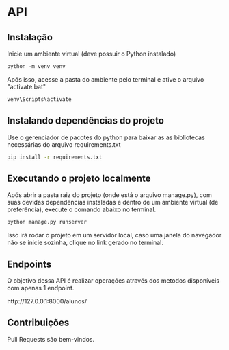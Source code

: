 # API


## Instalação

Inicie um ambiente virtual (deve possuir o Python instalado)

```python
python -m venv venv
```

Após isso, acesse a pasta do ambiente pelo terminal e ative o arquivo "activate.bat"

```bash
venv\Scripts\activate
```

## Instalando dependências do projeto

Use o gerenciador de pacotes do python para baixar as as bibliotecas necessárias do arquivo requirements.txt

```bash
pip install -r requirements.txt
```

## Executando o projeto localmente

Após abrir a pasta raiz do projeto (onde está o arquivo manage.py), com suas devidas dependências instaladas e dentro de um ambiente virtual (de preferência), execute o comando abaixo no terminal.

```bash
python manage.py runserver
```
Isso irá rodar o projeto em um servidor local, caso uma janela do navegador não se inicie sozinha, clique no link gerado no terminal.

## Endpoints

O objetivo dessa API é realizar operações através dos metodos disponíveis com apenas 1 endpoint.

<p>http://127.0.0.1:8000/alunos/</p>

## Contribuições

Pull Requests são bem-vindos.
